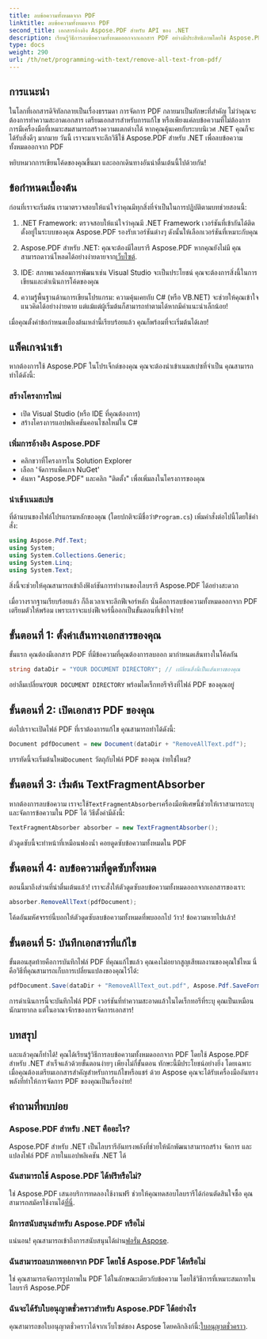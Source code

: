 ```yaml
---
title: ลบข้อความทั้งหมดจาก PDF
linktitle: ลบข้อความทั้งหมดจาก PDF
second_title: เอกสารอ้างอิง Aspose.PDF สำหรับ API ของ .NET
description: เรียนรู้วิธีการลบข้อความทั้งหมดออกจากเอกสาร PDF อย่างมีประสิทธิภาพโดยใช้ Aspose.PDF สำหรับ .NET ปฏิบัติตามคำแนะนำง่ายๆ ของเราเพื่อเชี่ยวชาญการจัดการ PDF
type: docs
weight: 290
url: /th/net/programming-with-text/remove-all-text-from-pdf/
---
```

## การแนะนำ

ในโลกที่เอกสารดิจิทัลกลายเป็นเรื่องธรรมดา การจัดการ PDF กลายมาเป็นทักษะที่สำคัญ ไม่ว่าคุณจะต้องการทำความสะอาดเอกสาร เตรียมเอกสารสำหรับการแก้ไข หรือเพียงแค่ลบข้อความที่ไม่ต้องการ การมีเครื่องมือที่เหมาะสมสามารถสร้างความแตกต่างได้ หากคุณคุ้นเคยกับระบบนิเวศ .NET คุณก็จะได้รับสิ่งดีๆ มากมาย วันนี้ เราจะมาเจาะลึกวิธีใช้ Aspose.PDF สำหรับ .NET เพื่อลบข้อความทั้งหมดออกจาก PDF 

หยิบหมวกการเขียนโค้ดของคุณขึ้นมา และออกเดินทางอันน่าตื่นเต้นนี้ไปด้วยกัน!

## ข้อกำหนดเบื้องต้น

ก่อนที่เราจะเริ่มต้น เรามาตรวจสอบให้แน่ใจว่าคุณมีทุกสิ่งที่จำเป็นในการปฏิบัติตามบทช่วยสอนนี้:

1. .NET Framework: ตรวจสอบให้แน่ใจว่าคุณมี .NET Framework เวอร์ชันที่เข้ากันได้ติดตั้งอยู่ในระบบของคุณ Aspose.PDF รองรับเวอร์ชันต่างๆ ดังนั้นให้เลือกเวอร์ชันที่เหมาะกับคุณ
   
2. Aspose.PDF สำหรับ .NET: คุณจะต้องมีไลบรารี Aspose.PDF หากคุณยังไม่มี คุณสามารถดาวน์โหลดได้อย่างง่ายดายจาก[เว็บไซต์](https://releases.aspose.com/pdf/net/).

3. IDE: สภาพแวดล้อมการพัฒนาเช่น Visual Studio จะเป็นประโยชน์ คุณจะต้องการสิ่งนี้ในการเขียนและดำเนินการโค้ดของคุณ

4. ความรู้พื้นฐานด้านการเขียนโปรแกรม: ความคุ้นเคยกับ C# (หรือ VB.NET) จะช่วยให้คุณเข้าใจแนวคิดได้อย่างง่ายดาย แต่แม้แต่ผู้เริ่มต้นก็สามารถทำตามได้หากมีคำแนะนำเล็กน้อย!

เมื่อคุณตั้งค่าข้อกำหนดเบื้องต้นเหล่านี้เรียบร้อยแล้ว คุณก็พร้อมที่จะเริ่มต้นได้เลย!

## แพ็คเกจนำเข้า

หากต้องการใช้ Aspose.PDF ในโปรเจ็กต์ของคุณ คุณจะต้องนำเข้าเนมสเปซที่จำเป็น คุณสามารถทำได้ดังนี้:

### สร้างโครงการใหม่

- เปิด Visual Studio (หรือ IDE ที่คุณต้องการ)
- สร้างโครงการแอปพลิเคชันคอนโซลใหม่ใน C#

### เพิ่มการอ้างอิง Aspose.PDF

- คลิกขวาที่โครงการใน Solution Explorer
- เลือก 'จัดการแพ็คเกจ NuGet'
- ค้นหา "Aspose.PDF" และคลิก "ติดตั้ง" เพื่อเพิ่มลงในโครงการของคุณ

### นำเข้าเนมสเปซ

 ที่ด้านบนของไฟล์โปรแกรมหลักของคุณ (โดยปกติจะมีชื่อว่า`Program.cs`) เพิ่มคำสั่งต่อไปนี้โดยใช้คำสั่ง:

```csharp
using Aspose.Pdf.Text;
using System;
using System.Collections.Generic;
using System.Linq;
using System.Text;
```

สิ่งนี้จะช่วยให้คุณสามารถเข้าถึงฟังก์ชันการทำงานของไลบรารี Aspose.PDF ได้อย่างสะดวก

เมื่อวางรากฐานเรียบร้อยแล้ว ก็ถึงเวลาเจาะลึกฟีเจอร์หลัก นั่นคือการลบข้อความทั้งหมดออกจาก PDF เตรียมตัวให้พร้อม เพราะเราจะแบ่งฟีเจอร์นี้ออกเป็นขั้นตอนที่เข้าใจง่าย!

## ขั้นตอนที่ 1: ตั้งค่าเส้นทางเอกสารของคุณ 

ขั้นแรก คุณต้องมีเอกสาร PDF ที่มีข้อความที่คุณต้องการลบออก มากำหนดเส้นทางในโค้ดกัน

```csharp
string dataDir = "YOUR DOCUMENT DIRECTORY"; // เปลี่ยนสิ่งนี้เป็นเส้นทางของคุณ
```

 อย่าลืมเปลี่ยน`YOUR DOCUMENT DIRECTORY` พร้อมไดเร็กทอรีจริงที่ไฟล์ PDF ของคุณอยู่

## ขั้นตอนที่ 2: เปิดเอกสาร PDF ของคุณ

ต่อไปเราจะเปิดไฟล์ PDF ที่เราต้องการแก้ไข คุณสามารถทำได้ดังนี้:

```csharp
Document pdfDocument = new Document(dataDir + "RemoveAllText.pdf");
```

 บรรทัดนี้จะเริ่มต้นใหม่`Document` วัตถุกับไฟล์ PDF ของคุณ ง่ายใช่ไหม?

## ขั้นตอนที่ 3: เริ่มต้น TextFragmentAbsorber

 หากต้องการลบข้อความ เราจะใช้`TextFragmentAbsorber`เครื่องมือพิเศษนี้ช่วยให้เราสามารถระบุและจัดการข้อความใน PDF ได้ วิธีตั้งค่ามีดังนี้:

```csharp
TextFragmentAbsorber absorber = new TextFragmentAbsorber();
```

ตัวดูดซับนี้จะทำหน้าที่เหมือนฟองน้ำ คอยดูดซับข้อความทั้งหมดใน PDF

## ขั้นตอนที่ 4: ลบข้อความที่ดูดซับทั้งหมด

ตอนนี้มาถึงส่วนที่น่าตื่นเต้นแล้ว! เราจะสั่งให้ตัวดูดซับลบข้อความทั้งหมดออกจากเอกสารของเรา:

```csharp
absorber.RemoveAllText(pdfDocument);
```

โค้ดอันมหัศจรรย์นี้บอกให้ตัวดูดซับลบข้อความทั้งหมดที่พบออกไป ว้าว! ข้อความหายไปแล้ว!

## ขั้นตอนที่ 5: บันทึกเอกสารที่แก้ไข

ขั้นตอนสุดท้ายคือการบันทึกไฟล์ PDF ที่คุณแก้ไขแล้ว คุณคงไม่อยากสูญเสียผลงานของคุณใช่ไหม นี่คือวิธีที่คุณสามารถเก็บการเปลี่ยนแปลงของคุณไว้ได้:

```csharp
pdfDocument.Save(dataDir + "RemoveAllText_out.pdf", Aspose.Pdf.SaveFormat.Pdf);
```

การดำเนินการนี้จะบันทึกไฟล์ PDF เวอร์ชันที่ทำความสะอาดแล้วในไดเร็กทอรีที่ระบุ คุณเป็นเหมือนนักมายากล แต่ในอาณาจักรของการจัดการเอกสาร!

## บทสรุป

และแล้วคุณก็ทำได้! คุณได้เรียนรู้วิธีการลบข้อความทั้งหมดออกจาก PDF โดยใช้ Aspose.PDF สำหรับ .NET สำเร็จแล้วด้วยขั้นตอนง่ายๆ เพียงไม่กี่ขั้นตอน ทักษะนี้มีประโยชน์อย่างยิ่ง โดยเฉพาะเมื่อคุณต้องเตรียมเอกสารสำคัญสำหรับการแก้ไขหรือแชร์ ด้วย Aspose คุณจะได้รับเครื่องมืออันทรงพลังที่ทำให้การจัดการ PDF ของคุณเป็นเรื่องง่าย!

## คำถามที่พบบ่อย

### Aspose.PDF สำหรับ .NET คืออะไร?
Aspose.PDF สำหรับ .NET เป็นไลบรารีอันทรงพลังที่ช่วยให้นักพัฒนาสามารถสร้าง จัดการ และแปลงไฟล์ PDF ภายในแอปพลิเคชัน .NET ได้

### ฉันสามารถใช้ Aspose.PDF ได้ฟรีหรือไม่?
ใช่ Aspose.PDF เสนอบริการทดลองใช้งานฟรี ช่วยให้คุณทดสอบไลบรารีได้ก่อนตัดสินใจซื้อ คุณสามารถสมัครใช้งานได้[ที่นี่](https://releases.aspose.com/).

### มีการสนับสนุนสำหรับ Aspose.PDF หรือไม่
 แน่นอน! คุณสามารถเข้าถึงการสนับสนุนได้ผ่าน[ฟอรั่ม Aspose](https://forum.aspose.com/c/pdf/10).

### ฉันสามารถลบภาพออกจาก PDF โดยใช้ Aspose.PDF ได้หรือไม่
ใช่ คุณสามารถจัดการรูปภาพใน PDF ได้ในลักษณะเดียวกับข้อความ โดยใช้วิธีการที่เหมาะสมภายในไลบรารี Aspose.PDF

### ฉันจะได้รับใบอนุญาตชั่วคราวสำหรับ Aspose.PDF ได้อย่างไร
 คุณสามารถขอใบอนุญาตชั่วคราวได้จากเว็บไซต์ของ Aspose โดยคลิกลิงก์นี้:[ใบอนุญาตชั่วคราว](https://purchase.aspose.com/temporary-license/).